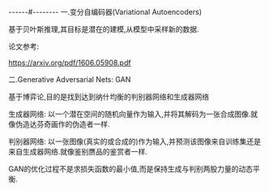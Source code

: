 ------#--------
一.变分自编码器(Variational Autoencoders) <p>
基于贝叶斯推理,其目标是潜在的建模,从模型中采样新的数据.<p>

论文参考: <p>

https://arxiv.org/pdf/1606.05908.pdf

二.Generative Adversarial Nets: GAN <p>
基于博弈论,目的是找到达到纳什均衡的判别器网络和生成器网络 <p>

生成器网络: 以一个潜在空间的随机向量作为输入,并将其解码为一张合成图像.就像伪造达芬奇画作的伪造者一样. <p>

判别器网络: 以一张图像(真实的或合成的)作为输入,并预测该图像来自训练集还是来自生成器网络.就像鉴别赝品的鉴赏者一样. <p>



  GAN的优化过程不是求损失函数的最小值,而是保持生成与判别两股力量的动态平衡. <p>
